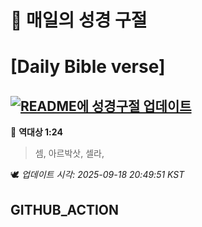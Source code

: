 # 🙏 매일의 성경 구절
# [Daily Bible verse]
## [![README에 성경구절 업데이트](https://github.com/DONGSUKA/first_test/actions/workflows/update-readme-bible.yml/badge.svg)](https://github.com/DONGSUKA/first_test/actions/workflows/update-readme-bible.yml)
<!-- START_BIBLE_VERSE -->
📖 **역대상 1:24**
> 셈, 아르박삿, 셀라,

🕊️ _업데이트 시각: 2025-09-18 20:49:51 KST_
  <!-- END_BIBLE_VERSE -->
## GITHUB_ACTION
